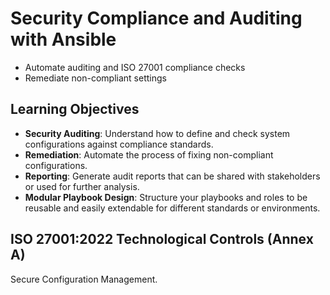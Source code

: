 # Security Compliance and Auditing with Ansible

* Automate auditing and ISO 27001 compliance checks
* Remediate non-compliant settings

## Learning Objectives
- **Security Auditing**: Understand how to define and check system configurations against compliance standards.
- **Remediation**: Automate the process of fixing non-compliant configurations.
- **Reporting**: Generate audit reports that can be shared with stakeholders or used for further analysis.
- **Modular Playbook Design**: Structure your playbooks and roles to be reusable and easily extendable for different standards or environments.

## ISO 27001:2022 Technological Controls (Annex A)

Secure Configuration Management.
